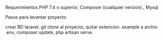 Requerimientos
PHP 7.4 o superior,
Composer (cualquier version).,
Mysql

Pasos para levantar proyecto

crear BD laravel.
git clone al proyecto,
quitar extencion .example a archio .env,
composer update,
php artisan serve.

